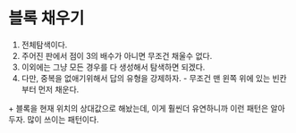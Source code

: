 # 블록 채우기

1. 전체탐색이다.
2. 주어진 판에서 점이 3의 배수가 아니면 무조건 채울수 없다.
3. 이외에는 그냥 모든 경우를 다 생성해서 탐색하면 되겠다.
4. 다만, 중복을 없애기위해서 답의 유형을 강제하자. - 무조건 맨 윈쪽 위에 있는 빈칸부터 먼저 채운다.

\+ 블록을 현재 위치의 상대값으로 해놨는데, 이게 훨씬더 유연하니까 이런 패턴은 알아두자. 많이 쓰이는 패턴이다.